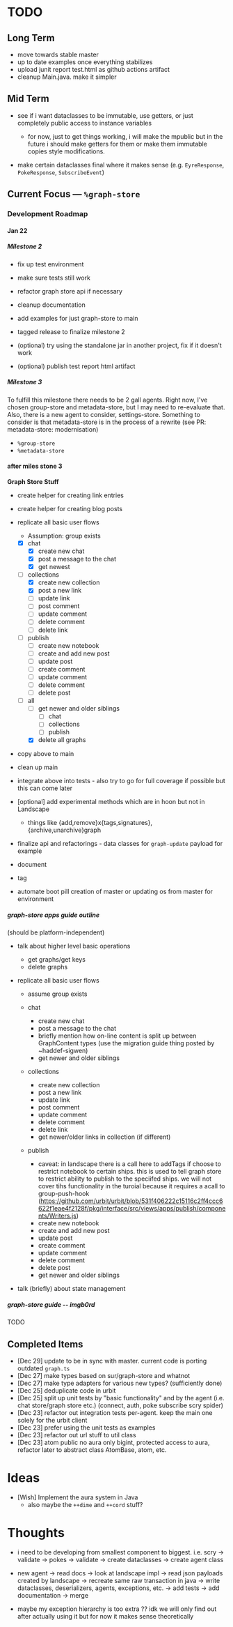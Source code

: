 # TODO

## Long Term

- move towards stable master
- up to date examples once everything stabilizes
- upload junit report test.html as github actions artifact
- cleanup Main.java. make it simpler

## Mid Term
- see if i want dataclasses to be immutable, use getters, or just completely public access to instance variables
    - for now, just to get things working, i will make the mpublic but in the future i should make getters for them or
      make them immutable copies style modifications.

- make certain dataclasses final where it makes sense (e.g. `EyreResponse`, `PokeResponse`, `SubscribeEvent`)

## Current Focus — `%graph-store`

### Development Roadmap

#### Jan 22

##### Milestone 2
- fix up test environment
- make sure tests still work
- refactor graph store api if necessary
- cleanup documentation
- add examples for just graph-store to main
- tagged release to finalize milestone 2

- (optional) try using the standalone jar in another project, fix if it doesn't work 
- (optional) publish test report html artifact

##### Milestone 3

To fulfill this milestone there needs to be 2 gall agents. 
Right now, I've chosen group-store and metadata-store, but I may need to re-evaluate that.
Also, there is a new agent to consider, settings-store. 
Something to consider is that metadata-store is in the process of a rewrite (see PR: metadata-store: modernisation)

- `%group-store`
- `%metadata-store`




#### after miles stone 3

**Graph Store Stuff**
- create helper for creating link entries
- create helper for creating blog posts

- replicate all basic user flows
    - Assumption: group exists

    - [x] chat 
        - [x] create new chat
        - [x] post a message to the chat
        - [x] get newest
    - [ ] collections
        - [x] create new collection
        - [x] post a new link
        - [ ] update link
        - [ ] post comment 
        - [ ] update comment
        - [ ] delete comment
        - [ ] delete link
    - [ ] publish
        - [ ] create new notebook
        - [ ] create and add new post
        - [ ] update post
        - [ ] create comment
        - [ ] update comment
        - [ ] delete comment
        - [ ] delete post
    
    - [ ] all
        - [ ] get newer and older siblings
            - [ ] chat
            - [ ] collections
            - [ ] publish
        - [x] delete all graphs

- copy above to main
- clean up main
- integrate above into tests - also try to go for full coverage if possible but this can come later
- [optional] add experimental methods which are in hoon but not in Landscape
    - things like {add,remove}x{tags,signatures}, {archive,unarchive}graph
- finalize api and refactorings - data classes for `graph-update` payload for example
- document
- tag
- automate boot pill creation of master or updating os from master for environment

##### graph-store apps guide outline

(should be platform-independent)

- talk about higher level basic operations
    * get graphs/get keys
    * delete graphs

- replicate all basic user flows
    - assume group exists

    * chat
        * create new chat
        * post a message to the chat
        * briefly mention how on-line content is split up between GraphContent types (use the migration guide thing
          posted by ~haddef-sigwen)
        * get newer and older siblings
    * collections
        * create new collection
        * post a new link
        * update link
        * post comment
        * update comment
        * delete comment
        * delete link
        * get newer/older links in collection (if different)
    * publish
        - caveat: in landscape there is a call here to addTags if choose to restrict notebook to certain ships. this is
          used to tell graph store to restrict ability to publish to the speciifed ships. we will not cover tihs
          functionality in the turoial because it requires a acall to
          group-push-hook (https://github.com/urbit/urbit/blob/531f406222c15116c2ff4ccc6622f1eae4f2128f/pkg/interface/src/views/apps/publish/components/Writers.js)

        * create new notebook
        * create and add new post
        * update post
        * create comment
        * update comment
        * delete comment
        * delete post
        * get newer and older siblings

- talk (briefly) about state management

##### graph-store guide -- imgb0rd 
TODO

## Completed Items

- [Dec 29] update to be in sync with master. current code is porting outdated `graph.ts`
- [Dec 27] make types based on sur/graph-store and whatnot
- [Dec 27] make type adapters for various new types? (sufficiently done)
- [Dec 25] deduplicate code in urbit
- [Dec 25] split up unit tests by "basic functionality" and by the agent (i.e. chat store/graph store etc.) (connect,
  auth, poke subscribe scry spider)
- [Dec 23] refactor out integration tests per-agent. keep the main one solely for the urbit client
- [Dec 23] prefer using the unit tests as examples
- [Dec 23] refactor out url stuff to util class
- [Dec 23] atom public no aura only bigint, protected access to aura, refactor later to abstract class AtomBase, atom,
  etc.

# Ideas

- [Wish] Implement the aura system in Java
    - also maybe the `++dime` and `++cord` stuff?


# Thoughts

- i need to be developing from smallest component to biggest. i.e. scry -> validate -> pokes -> validate -> create
  dataclasses -> create agent class
- new agent -> read docs -> look at landscape impl -> read json payloads created by landscape -> recreate same raw
  transaction in java -> write dataclasses, deserializers, agents, exceptions, etc. -> add tests -> add documentation ->
  merge

- maybe my exception hierarchy is too extra ?? idk we will only find out after actually using it but for now it makes
  sense theoretically
